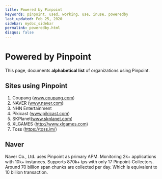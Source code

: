 ```yaml
---
title: Powered by Pinpoint
keywords: pinpoint, used, working, use, inuse, poweredby
last_updated: Feb 25, 2020
sidebar: mydoc_sidebar
permalink: poweredby.html
disqus: false
---
```


# Powered by Pinpoint
This page, documents **alphabetical list** of organizations using Pinpoint.

## Sites using Pinpoint

1. Coupang (www.coupang.com)
1. NAVER (www.naver.com)
1. NHN Entertainment 
1. Pikicast (www.pikicast.com)
1. SKPlanet(www.skplanet.com)
1. XLGAMES (http://www.xlgames.com)
1. Toss (https://toss.im/)

## Naver
Naver Co., Ltd. uses Pinpoint as primary APM. Monitoring 2k+ applications with 10k+ instances.
Supports 870k+ tps with only 17 Pinpoint-Collectors. Around 70 billion span chunks are collected per day.
Which is equivalent to 10 billion transaction.




 
